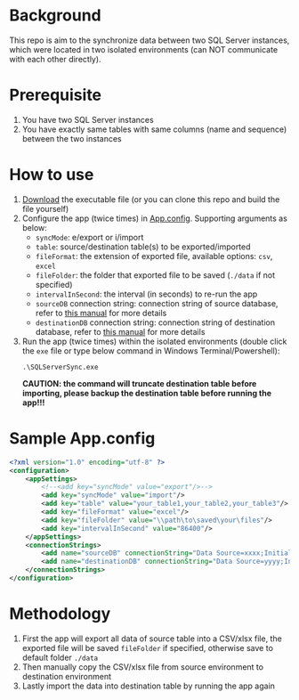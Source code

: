 
# Background

This repo is aim to the synchronize data between two SQL Server instances, which were located in two isolated environments (can NOT communicate with each other directly).

# Prerequisite

1. You have two SQL Server instances
2. You have exactly same tables with same columns (name and sequence) between the two instances

# How to use

1. [Download](https://github.com/ZXS66/SQLServerSync/releases) the executable file (or you can clone this repo and build the file yourself)
2. Configure the app (twice times) in [App.config](#sample-appconfig). Supporting arguments as below:
    - `syncMode`: e/export or i/import
    - `table`: source/destination table(s) to be exported/imported
	- `fileFormat`: the extension of exported file, available options: `csv`, `excel`
	- `fileFolder`: the folder that exported file to be saved (`./data` if not specified)
	- `intervalInSecond`: the interval (in seconds) to re-run the app
    - `sourceDB` connection string: connection string of source database, refer to [this manual](https://www.connectionstrings.com/sql-server/) for more details
    - `destinationDB` connection string: connection string of destination database, refer to [this manual](https://www.connectionstrings.com/sql-server/) for more details
3. Run the app (twice times) within the isolated environments (double click the `exe` file or type below command in Windows Terminal/Powershell):
    ```
    .\SQLServerSync.exe
    ```
    **CAUTION: the command will truncate destination table before importing, please backup the destination table before running the app!!!**

# Sample App.config

```xml
<?xml version="1.0" encoding="utf-8" ?>
<configuration>
	<appSettings>
		<!--<add key="syncMode" value="export"/>-->
		<add key="syncMode" value="import"/>
		<add key="table" value="your_table1,your_table2,your_table3"/>
		<add key="fileFormat" value="excel"/>
		<add key="fileFolder" value="\\path\to\saved\your\files"/>
		<add key="intervalInSecond" value="86400"/>
	</appSettings>
	<connectionStrings>
		<add name="sourceDB" connectionString="Data Source=xxxx;Initial Catalog=your_source_db;user id=your_user_name;password=your_password;TrustServerCertificate=yes"/>
		<add name="destinationDB" connectionString="Data Source=yyyy;Initial Catalog=your_destination_db;user id=your_user_name;password=your_password;TrustServerCertificate=yes"/>
	</connectionStrings>
</configuration>
```

# Methodology

1. First the app will export all data of source table into a CSV/xlsx file, the exported file will be saved `fileFolder` if specified, otherwise save to default folder `./data`
2. Then manually copy the CSV/xlsx file from source environment to destination environment
3. Lastly import the data into destination table by running the app again

